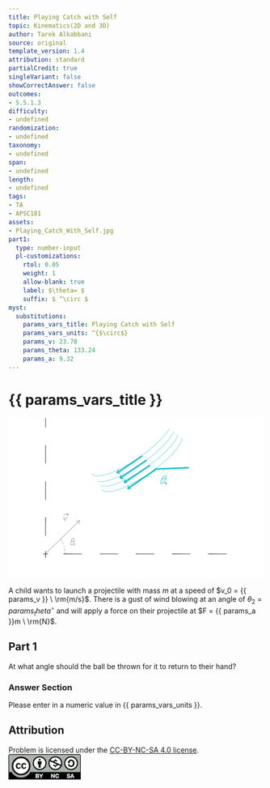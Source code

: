 ```yaml
---
title: Playing Catch with Self
topic: Kinematics(2D and 3D)
author: Tarek Alkabbani
source: original
template_version: 1.4
attribution: standard
partialCredit: true
singleVariant: false
showCorrectAnswer: false
outcomes:
- 5.5.1.3
difficulty:
- undefined
randomization:
- undefined
taxonomy:
- undefined
span:
- undefined
length:
- undefined
tags:
- TA
- APSC181
assets:
- Playing_Catch_With_Self.jpg
part1:
  type: number-input
  pl-customizations:
    rtol: 0.05
    weight: 1
    allow-blank: true
    label: $\theta= $
    suffix: $ ^\circ $
myst:
  substitutions:
    params_vars_title: Playing Catch with Self
    params_vars_units: ^{$\circ$}
    params_v: 23.78
    params_theta: 133.24
    params_a: 9.32
---
```

# {{ params_vars_title }}
<img src = "Playing_Catch_With_Self.jpg" width=600>

A child wants to launch a projectile with mass $m$ at a speed of $v_0 =  {{ params_v }} \ \rm{m/s}$. There is a gust of wind blowing at an angle of $\theta_2$ = ${{ params_theta }}^\circ$ and will apply a force on their projectile at $F = {{ params_a }}m   \ \rm{N}$.

## Part 1

At what angle should the ball be thrown for it to return to their hand?

### Answer Section

Please enter in a numeric value in {{ params_vars_units }}.

## Attribution

Problem is licensed under the [CC-BY-NC-SA 4.0 license](https://creativecommons.org/licenses/by-nc-sa/4.0/).<br> ![The Creative Commons 4.0 license requiring attribution-BY, non-commercial-NC, and share-alike-SA license.](https://raw.githubusercontent.com/firasm/bits/master/by-nc-sa.png)